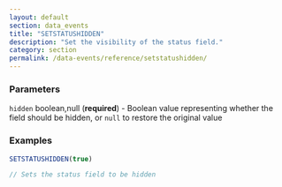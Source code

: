 ```yaml
---
layout: default
section: data_events
title: "SETSTATUSHIDDEN"
description: "Set the visibility of the status field."
category: section
permalink: /data-events/reference/setstatushidden/
---
```


### Parameters

`hidden` boolean,null (__required__) - Boolean value representing whether the field should be hidden, or `null` to restore the original value

### Examples

```js
SETSTATUSHIDDEN(true)

// Sets the status field to be hidden
```